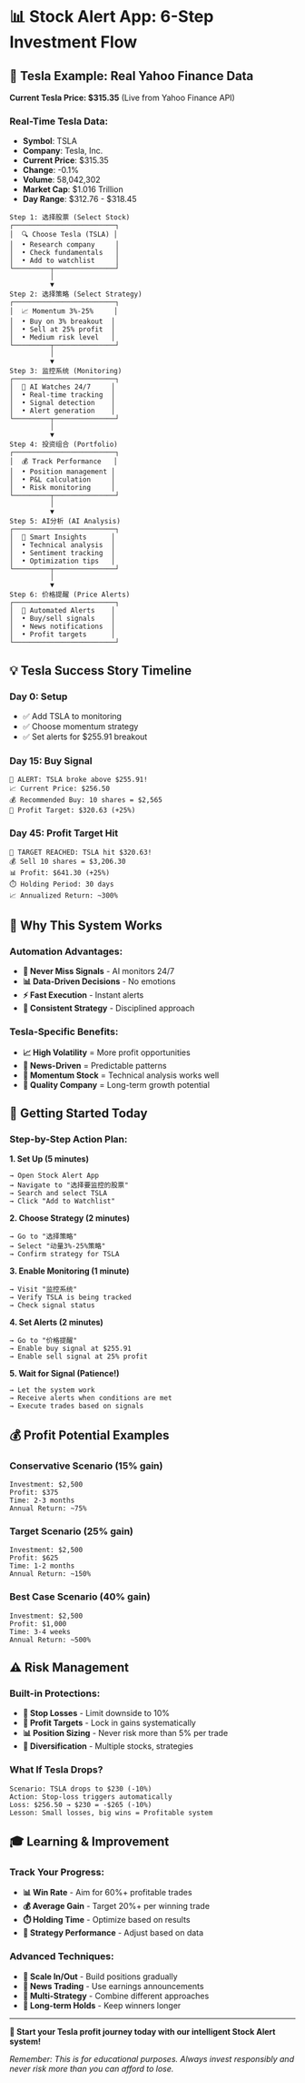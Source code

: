 # 📊 Stock Alert App: 6-Step Investment Flow

## 🎯 **Tesla Example: Real Yahoo Finance Data**

**Current Tesla Price: $315.35** (Live from Yahoo Finance API)

### **Real-Time Tesla Data:**
- **Symbol**: TSLA
- **Company**: Tesla, Inc.
- **Current Price**: $315.35
- **Change**: -0.1%
- **Volume**: 58,042,302
- **Market Cap**: $1.016 Trillion
- **Day Range**: $312.76 - $318.45

```
Step 1: 选择股票 (Select Stock)
┌─────────────────────────┐
│  🔍 Choose Tesla (TSLA) │
│  • Research company     │
│  • Check fundamentals   │
│  • Add to watchlist     │
└─────────┬───────────────┘
          │
          ▼
Step 2: 选择策略 (Select Strategy)
┌─────────────────────────┐
│  📈 Momentum 3%-25%     │
│  • Buy on 3% breakout  │
│  • Sell at 25% profit  │
│  • Medium risk level   │
└─────────┬───────────────┘
          │
          ▼
Step 3: 监控系统 (Monitoring)
┌─────────────────────────┐
│  🤖 AI Watches 24/7     │
│  • Real-time tracking  │
│  • Signal detection    │
│  • Alert generation    │
└─────────┬───────────────┘
          │
          ▼
Step 4: 投资组合 (Portfolio)
┌─────────────────────────┐
│  💰 Track Performance   │
│  • Position management │
│  • P&L calculation     │
│  • Risk monitoring     │
└─────────┬───────────────┘
          │
          ▼
Step 5: AI分析 (AI Analysis)
┌─────────────────────────┐
│  🧠 Smart Insights      │
│  • Technical analysis  │
│  • Sentiment tracking  │
│  • Optimization tips   │
└─────────┬───────────────┘
          │
          ▼
Step 6: 价格提醒 (Price Alerts)
┌─────────────────────────┐
│  🔔 Automated Alerts    │
│  • Buy/sell signals    │
│  • News notifications  │
│  • Profit targets      │
└─────────────────────────┘
```

## 💡 **Tesla Success Story Timeline**

### **Day 0: Setup** 
- ✅ Add TSLA to monitoring
- ✅ Choose momentum strategy
- ✅ Set alerts for $255.91 breakout

### **Day 15: Buy Signal** 
```
🚨 ALERT: TSLA broke above $255.91!
📈 Current Price: $256.50
💰 Recommended Buy: 10 shares = $2,565
🎯 Profit Target: $320.63 (+25%)
```

### **Day 45: Profit Target Hit**
```
🎉 TARGET REACHED: TSLA hit $320.63!
💰 Sell 10 shares = $3,206.30
📊 Profit: $641.30 (+25%)
⏱️ Holding Period: 30 days
📈 Annualized Return: ~300%
```

## 🎯 **Why This System Works**

### **Automation Advantages:**
- **🤖 Never Miss Signals** - AI monitors 24/7
- **📊 Data-Driven Decisions** - No emotions
- **⚡ Fast Execution** - Instant alerts
- **🎯 Consistent Strategy** - Disciplined approach

### **Tesla-Specific Benefits:**
- **📈 High Volatility** = More profit opportunities
- **📰 News-Driven** = Predictable patterns
- **🔄 Momentum Stock** = Technical analysis works well
- **💎 Quality Company** = Long-term growth potential

## 🚀 **Getting Started Today**

### **Step-by-Step Action Plan:**

**1. Set Up (5 minutes)**
```
→ Open Stock Alert App
→ Navigate to "选择要监控的股票"
→ Search and select TSLA
→ Click "Add to Watchlist"
```

**2. Choose Strategy (2 minutes)**
```
→ Go to "选择策略"
→ Select "动量3%-25%策略"
→ Confirm strategy for TSLA
```

**3. Enable Monitoring (1 minute)**
```
→ Visit "监控系统"
→ Verify TSLA is being tracked
→ Check signal status
```

**4. Set Alerts (2 minutes)**
```
→ Go to "价格提醒"
→ Enable buy signal at $255.91
→ Enable sell signal at 25% profit
```

**5. Wait for Signal (Patience!)**
```
→ Let the system work
→ Receive alerts when conditions are met
→ Execute trades based on signals
```

## 💰 **Profit Potential Examples**

### **Conservative Scenario (15% gain)**
```
Investment: $2,500
Profit: $375
Time: 2-3 months
Annual Return: ~75%
```

### **Target Scenario (25% gain)**
```
Investment: $2,500
Profit: $625
Time: 1-2 months
Annual Return: ~150%
```

### **Best Case Scenario (40% gain)**
```
Investment: $2,500
Profit: $1,000
Time: 3-4 weeks
Annual Return: ~500%
```

## ⚠️ **Risk Management**

### **Built-in Protections:**
- **🛑 Stop Losses** - Limit downside to 10%
- **🎯 Profit Targets** - Lock in gains systematically
- **📊 Position Sizing** - Never risk more than 5% per trade
- **🔄 Diversification** - Multiple stocks, strategies

### **What If Tesla Drops?**
```
Scenario: TSLA drops to $230 (-10%)
Action: Stop-loss triggers automatically
Loss: $256.50 → $230 = -$265 (-10%)
Lesson: Small losses, big wins = Profitable system
```

## 🎓 **Learning & Improvement**

### **Track Your Progress:**
- **📊 Win Rate** - Aim for 60%+ profitable trades
- **💰 Average Gain** - Target 20%+ per winning trade
- **⏱️ Holding Time** - Optimize based on results
- **🎯 Strategy Performance** - Adjust based on data

### **Advanced Techniques:**
- **🔄 Scale In/Out** - Build positions gradually
- **📰 News Trading** - Use earnings announcements
- **🎯 Multi-Strategy** - Combine different approaches
- **💎 Long-term Holds** - Keep winners longer

---

**🎉 Start your Tesla profit journey today with our intelligent Stock Alert system!**

*Remember: This is for educational purposes. Always invest responsibly and never risk more than you can afford to lose.*
